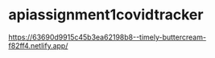 # apiassignment1covidtracker

https://63690d9915c45b3ea62198b8--timely-buttercream-f82ff4.netlify.app/
